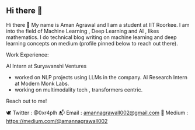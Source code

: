 ## Hi there 👋
Hi there 👋
My name is Aman Agrawal and I am a student at IIT Roorkee. I am into the field of Machine Learning , Deep Learning and AI , likes mathematics.
I do technical blog writing on machine learning and deep learning concepts on medium (profile pinned below to reach out there).

Work Experience:

AI Intern at Suryavanshi Ventures
- worked on NLP projects using LLMs in the company.
AI Research Intern at Modern Monk Labs.
- working on multimodality tech , transformers centric.

Reach out to me!

🕊️ Twitter : @0xr4plh 
📬 Email : amannagrawall002@gmail.com
💬 Medium : https://medium.com/@amannagrawall002



<!--
**0xr4plh/0xr4plh** is a ✨ _special_ ✨ repository because its `README.md` (this file) appears on your GitHub profile.

Here are some ideas to get you started:

- 🔭 I’m currently working on ...
- 🌱 I’m currently learning ...
- 👯 I’m looking to collaborate on ...
- 🤔 I’m looking for help with ...
- 💬 Ask me about ...
- 📫 How to reach me: ...
- 😄 Pronouns: ...
- ⚡ Fun fact: ...
-->
